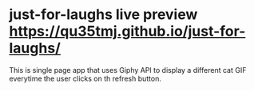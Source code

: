 # just-for-laughs live preview https://qu35tmj.github.io/just-for-laughs/

This is single page app that uses Giphy API to display a different cat GIF everytime the user clicks on th refresh button.
